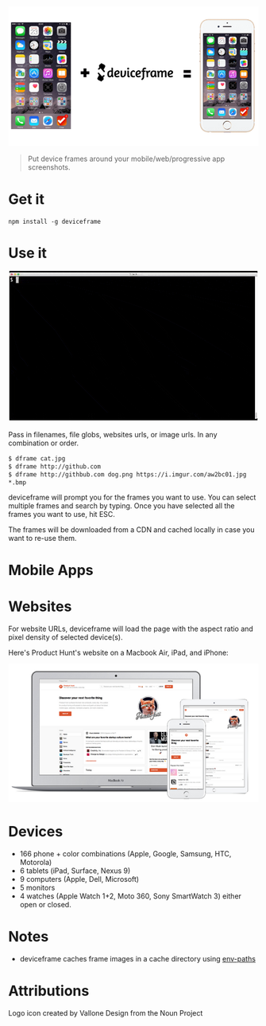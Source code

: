 <div align="center">
  <img src="example.png">
</div>

>  Put device frames around your mobile/web/progressive app screenshots.

# Get it

    npm install -g deviceframe

# Use it

<div align="center">
  <img src="animation.gif">
</div>

<br>
Pass in filenames, file globs, websites urls, or image urls. In any combination or order.

```
$ dframe cat.jpg
$ dframe http://github.com
$ dframe http://githbub.com dog.png https://i.imgur.com/aw2bc01.jpg *.bmp
```

deviceframe will prompt you for the frames you want to use. You can select multiple frames and search by typing. Once you have selected all the frames you want to use, hit ESC.

The frames will be downloaded from a CDN and cached locally in case you want to re-use them.

# Mobile Apps



# Websites

For website URLs, deviceframe will load the page with the aspect ratio and pixel density of selected device(s).

Here's Product Hunt's website on a Macbook Air, iPad, and iPhone:

<div align="center">
  <img src="multi-shot.png">
</div>

# Devices

* 166 phone + color combinations (Apple, Google, Samsung, HTC, Motorola)
* 6 tablets (iPad, Surface, Nexus 9)
* 9 computers (Apple, Dell, Microsoft)
* 5 monitors
* 4 watches (Apple Watch 1+2, Moto 360, Sony SmartWatch 3) either open or closed.

# Notes

* deviceframe caches frame images in a cache directory using [env-paths](https://github.com/sindresorhus/env-paths)

# Attributions

Logo icon created by Vallone Design from the Noun Project
